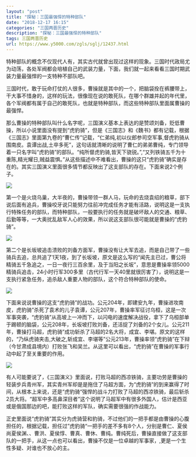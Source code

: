```yaml
---
layout: "post"
title: "探秘：三国最强悍的特种部队"
date: "2018-12-17 16:15"
categories: "三国两晋历史"
description: "探秘：三国最强悍的特种部队"
tags: 三国两晋历史
url: https://www.y5000.com/zgls/sglj/12437.html
---
```






特种部队的概念不仅现代人有，其实古代就曾出现过这样的现象。三国时代政局尤为动荡，各处军阀都会培植自己的武装力量，下面，我们就一起来看看三国时期武装力量最强悍的一支特种不部队吧。

三国时代，敢于玩命打仗的人很多，曹操就是其中的一个，把脑袋拴在裤腰带上，干大事不惜身的，这样的玩法，很像现在说的敢死队，在哪个群雄并起的年代里，各个军阀都有属于自己的敢死队，也就是特种部队，而这些特种部队里面属曹操的最强悍。

那么曹操的特种部队叫什么名字呢，三国演义基本上表达的是赞颂刘备，贬低曹操，所以小说里面没有提到“虎豹骑”，但是《三国志》和《魏书》都有记载，根据《三国志》里面第九卷的“曹仁传”记载，“仁弟纯,初以仪郎参司空军事,督虎豹骑从围南皮。袁谭出战,土卒多死”，这句话就清晰的说明了曹仁的弟弟曹纯，专门领导着一只名字叫“虎豹骑”的部队。“纯所督虎豹骑,皆天下骁锐。”,“又列铁骑五千为十重陈,精光耀日,贼益震惧。”从这些描述中不难看出，曹操的这只“虎豹骑”确实是存在的。其实三国演义里面很多情节都反映出了这支部队的存在。下面来说2个例子。

![](https://img.y5000.com/uploads/allimg/170206/1550406359-0.jpg)

第一个是火烧乌巢，大半夜的，曹操带领一群人马，玩命的去烧袁绍的粮草，部下说后面有追兵，曹操咬牙说只能努力往前冲完成任务才能有活路，说明这是一支执行特殊任务的部队，而特种部队，一般要执行的任务就是破坏敌人的交通、粮草、后勤等等，一大奥扰乱敌军人心的效果，所以说这支部队很可能就是曹操的“虎豹骑”。

![](https://img.y5000.com/uploads/allimg/170206/1550403M9-1.jpg)

第二个是长坂坡追击溃败的刘备方面军，曹操没有让大军去追，而是自己带了一些骑兵去追，总共追了1天1夜，到了长坂坡，原文是这么写的“闻先主已过，曹公将精骑五千急追之，一日一夜行三百余里，及于当阳之长坂”，意思是曹操率领5000精骑兵追击，24小时行军300多里（古代行军一天40里就很厉害了），说明这是一支执行紧急任务，追杀敌人重要人物的部队，这个符合特种部队的使命。

![](https://img.y5000.com/uploads/allimg/170206/155040DD-2.jpg)

下面来说说曹操的这支“虎豹骑”的战功。公元204年，即建安九年，曹操进攻南皮，虎豹骑”杀死了袁术的儿子袁谭，公元207年，曹操率军征讨乌桓，这是一次军事突袭，“虎豹骑”从高坡上一冲而下，以闪电的速度解决战役，拿下了乌桓部单于踢顿的脑袋，公元208年，长坂坡打败刘备，还活捉了刘备的2个女儿。公元211年，曹操打马超，虎豹骑”成功斩杀了马超的2名大将，成宜、李堪。原文的这样的，“乃纵虎骑夹击,大破之,斩成宜、李堪等”公元213年，曹操率领“虎豹骑”在下辩（今甘肃成县境内）打败张飞和吴兰。从这里可以看出，“虎豹骑”在曹操的军事行动中起了至关重要的作用。

![](https://img.y5000.com/uploads/allimg/170206/1550402521-3.jpg)

有人可能要说了，《三国演义》里面说，打败马超的西凉铁骑，主要功劳是曹操的轻装步兵青州军，其实青州军却是是拖住了马超方面，为“虎豹骑”的到来赢得了时间，从根本上来说，还是“虎豹骑“强悍的战斗力打败了马超的西凉铁骑，最后斩杀2员大将。“超军中多高鼻深目者”这个说明了马超军中有很多外国人，估计是西亚或是俄国那边的吧，能打败这样的军队，确实需要很强的作战能力。

正史里面说“虎豹骑”其实分为虎骑营和豹骑，不过他们的一把手都是由曹操的心腹担任的，根据记载，担任过”虎豹骑“一把手的差不多有8个人，分别是曹仁、夏侯尚夏侯渊、、曹洪、夏侯惇、曹真、曹休、曹纯。曹纯死后，曹操直接做了这支部队的一把手，从这一点也可以看出，曹操不仅是一位卓越的军事家，,更是一个生性多疑、对谁也不放心的主。
